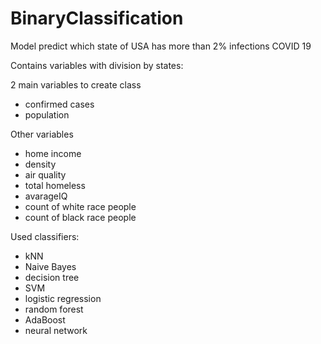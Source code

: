 # BinaryClassification

Model predict  which state of USA  has more than 2%  infections COVID 19 

Contains variables with division by states:

2 main variables to create class
- confirmed cases
- population

Other variables 
- home income 
- density
- air quality
- total homeless
- avarageIQ
- count of white race people 
- count of black race people

Used classifiers: 
- kNN
- Naive Bayes
- decision tree
- SVM
- logistic regression
- random forest
- AdaBoost
- neural network
